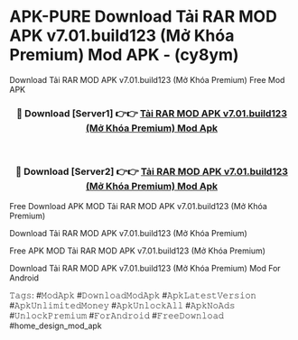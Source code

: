 # APK-PURE Download Tải RAR MOD APK v7.01.build123 (Mở Khóa Premium) Mod APK - (cy8ym)
Download Tải RAR MOD APK v7.01.build123 (Mở Khóa Premium) Free Mod APK

<div align="center">
<h3>🔴 Download [Server1] 👉👉 <a href="https://apk-comot.site?title=Tải_RAR_MOD_APK_v7.01.build123_(Mở_Khóa_Premium)">Tải RAR MOD APK v7.01.build123 (Mở Khóa Premium) Mod Apk</a></h3><br>

<h3>🔴 Download [Server2] 👉👉 <a href="https://apk-comot.site?title=Tải_RAR_MOD_APK_v7.01.build123_(Mở_Khóa_Premium)">Tải RAR MOD APK v7.01.build123 (Mở Khóa Premium) Mod Apk</a></h3>
</div>


Free Download APK MOD Tải RAR MOD APK v7.01.build123 (Mở Khóa Premium)

Download Tải RAR MOD APK v7.01.build123 (Mở Khóa Premium) 

Free APK MOD Tải RAR MOD APK v7.01.build123 (Mở Khóa Premium) 

Download Tải RAR MOD APK v7.01.build123 (Mở Khóa Premium) Mod For Android

𝚃𝚊𝚐𝚜: #𝙼𝚘𝚍𝙰𝚙𝚔 #𝙳𝚘𝚠𝚗𝚕𝚘𝚊𝚍𝙼𝚘𝚍𝙰𝚙𝚔 #𝙰𝚙𝚔𝙻𝚊𝚝𝚎𝚜𝚝𝚅𝚎𝚛𝚜𝚒𝚘𝚗 #𝙰𝚙𝚔𝚄𝚗𝚕𝚒𝚖𝚒𝚝𝚎𝚍𝙼𝚘𝚗𝚎𝚢 #𝙰𝚙𝚔𝚄𝚗𝚕𝚘𝚌𝚔𝙰𝚕𝚕 #𝙰𝚙𝚔𝙽𝚘𝙰𝚍𝚜 #𝚄𝚗𝚕𝚘𝚌𝚔𝙿𝚛𝚎𝚖𝚒𝚞𝚖 #𝙵𝚘𝚛𝙰𝚗𝚍𝚛𝚘𝚒𝚍 #𝙵𝚛𝚎𝚎𝙳𝚘𝚠𝚗𝚕𝚘𝚊𝚍 #home_design_mod_apk